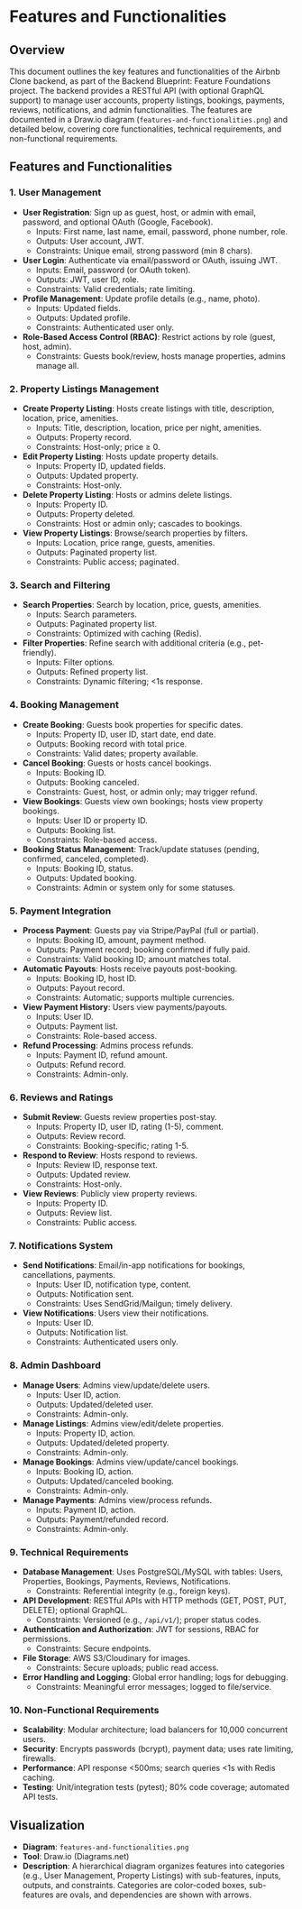 
# Features and Functionalities

## Overview

This document outlines the key features and functionalities of the Airbnb Clone backend, as part of the Backend Blueprint: Feature Foundations project. The backend provides a RESTful API (with optional GraphQL support) to manage user accounts, property listings, bookings, payments, reviews, notifications, and admin functionalities. The features are documented in a Draw.io diagram (`features-and-functionalities.png`) and detailed below, covering core functionalities, technical requirements, and non-functional requirements.

## Features and Functionalities

### 1. User Management
- **User Registration**: Sign up as guest, host, or admin with email, password, and optional OAuth (Google, Facebook).
  - Inputs: First name, last name, email, password, phone number, role.
  - Outputs: User account, JWT.
  - Constraints: Unique email, strong password (min 8 chars).
- **User Login**: Authenticate via email/password or OAuth, issuing JWT.
  - Inputs: Email, password (or OAuth token).
  - Outputs: JWT, user ID, role.
  - Constraints: Valid credentials; rate limiting.
- **Profile Management**: Update profile details (e.g., name, photo).
  - Inputs: Updated fields.
  - Outputs: Updated profile.
  - Constraints: Authenticated user only.
- **Role-Based Access Control (RBAC)**: Restrict actions by role (guest, host, admin).
  - Constraints: Guests book/review, hosts manage properties, admins manage all.

### 2. Property Listings Management
- **Create Property Listing**: Hosts create listings with title, description, location, price, amenities.
  - Inputs: Title, description, location, price per night, amenities.
  - Outputs: Property record.
  - Constraints: Host-only; price ≥ 0.
- **Edit Property Listing**: Hosts update property details.
  - Inputs: Property ID, updated fields.
  - Outputs: Updated property.
  - Constraints: Host-only.
- **Delete Property Listing**: Hosts or admins delete listings.
  - Inputs: Property ID.
  - Outputs: Property deleted.
  - Constraints: Host or admin only; cascades to bookings.
- **View Property Listings**: Browse/search properties by filters.
  - Inputs: Location, price range, guests, amenities.
  - Outputs: Paginated property list.
  - Constraints: Public access; paginated.

### 3. Search and Filtering
- **Search Properties**: Search by location, price, guests, amenities.
  - Inputs: Search parameters.
  - Outputs: Paginated property list.
  - Constraints: Optimized with caching (Redis).
- **Filter Properties**: Refine search with additional criteria (e.g., pet-friendly).
  - Inputs: Filter options.
  - Outputs: Refined property list.
  - Constraints: Dynamic filtering; <1s response.

### 4. Booking Management
- **Create Booking**: Guests book properties for specific dates.
  - Inputs: Property ID, user ID, start date, end date.
  - Outputs: Booking record with total price.
  - Constraints: Valid dates; property available.
- **Cancel Booking**: Guests or hosts cancel bookings.
  - Inputs: Booking ID.
  - Outputs: Booking canceled.
  - Constraints: Guest, host, or admin only; may trigger refund.
- **View Bookings**: Guests view own bookings; hosts view property bookings.
  - Inputs: User ID or property ID.
  - Outputs: Booking list.
  - Constraints: Role-based access.
- **Booking Status Management**: Track/update statuses (pending, confirmed, canceled, completed).
  - Inputs: Booking ID, status.
  - Outputs: Updated booking.
  - Constraints: Admin or system only for some statuses.

### 5. Payment Integration
- **Process Payment**: Guests pay via Stripe/PayPal (full or partial).
  - Inputs: Booking ID, amount, payment method.
  - Outputs: Payment record; booking confirmed if fully paid.
  - Constraints: Valid booking ID; amount matches total.
- **Automatic Payouts**: Hosts receive payouts post-booking.
  - Inputs: Booking ID, host ID.
  - Outputs: Payout record.
  - Constraints: Automatic; supports multiple currencies.
- **View Payment History**: Users view payments/payouts.
  - Inputs: User ID.
  - Outputs: Payment list.
  - Constraints: Role-based access.
- **Refund Processing**: Admins process refunds.
  - Inputs: Payment ID, refund amount.
  - Outputs: Refund record.
  - Constraints: Admin-only.

### 6. Reviews and Ratings
- **Submit Review**: Guests review properties post-stay.
  - Inputs: Property ID, user ID, rating (1-5), comment.
  - Outputs: Review record.
  - Constraints: Booking-specific; rating 1-5.
- **Respond to Review**: Hosts respond to reviews.
  - Inputs: Review ID, response text.
  - Outputs: Updated review.
  - Constraints: Host-only.
- **View Reviews**: Publicly view property reviews.
  - Inputs: Property ID.
  - Outputs: Review list.
  - Constraints: Public access.

### 7. Notifications System
- **Send Notifications**: Email/in-app notifications for bookings, cancellations, payments.
  - Inputs: User ID, notification type, content.
  - Outputs: Notification sent.
  - Constraints: Uses SendGrid/Mailgun; timely delivery.
- **View Notifications**: Users view their notifications.
  - Inputs: User ID.
  - Outputs: Notification list.
  - Constraints: Authenticated users only.

### 8. Admin Dashboard
- **Manage Users**: Admins view/update/delete users.
  - Inputs: User ID, action.
  - Outputs: Updated/deleted user.
  - Constraints: Admin-only.
- **Manage Listings**: Admins view/edit/delete properties.
  - Inputs: Property ID, action.
  - Outputs: Updated/deleted property.
  - Constraints: Admin-only.
- **Manage Bookings**: Admins view/update/cancel bookings.
  - Inputs: Booking ID, action.
  - Outputs: Updated/canceled booking.
  - Constraints: Admin-only.
- **Manage Payments**: Admins view/process refunds.
  - Inputs: Payment ID, action.
  - Outputs: Payment/refunded record.
  - Constraints: Admin-only.

### 9. Technical Requirements
- **Database Management**: Uses PostgreSQL/MySQL with tables: Users, Properties, Bookings, Payments, Reviews, Notifications.
  - Constraints: Referential integrity (e.g., foreign keys).
- **API Development**: RESTful APIs with HTTP methods (GET, POST, PUT, DELETE); optional GraphQL.
  - Constraints: Versioned (e.g., `/api/v1/`); proper status codes.
- **Authentication and Authorization**: JWT for sessions, RBAC for permissions.
  - Constraints: Secure endpoints.
- **File Storage**: AWS S3/Cloudinary for images.
  - Constraints: Secure uploads; public read access.
- **Error Handling and Logging**: Global error handling; logs for debugging.
  - Constraints: Meaningful error messages; logged to file/service.

### 10. Non-Functional Requirements
- **Scalability**: Modular architecture; load balancers for 10,000 concurrent users.
- **Security**: Encrypts passwords (bcrypt), payment data; uses rate limiting, firewalls.
- **Performance**: API response <500ms; search queries <1s with Redis caching.
- **Testing**: Unit/integration tests (pytest); 80% code coverage; automated API tests.

## Visualization

- **Diagram**: `features-and-functionalities.png`
- **Tool**: Draw.io (Diagrams.net)
- **Description**: A hierarchical diagram organizes features into categories (e.g., User Management, Property Listings) with sub-features, inputs, outputs, and constraints. Categories are color-coded boxes, sub-features are ovals, and dependencies are shown with arrows.


```
